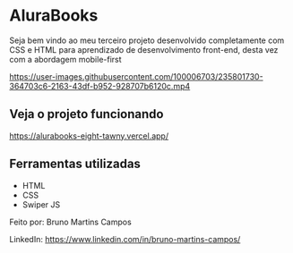 # AluraBooks

Seja bem vindo ao meu terceiro projeto desenvolvido completamente com CSS e HTML para aprendizado de desenvolvimento front-end, desta vez com a abordagem mobile-first

https://user-images.githubusercontent.com/100006703/235801730-364703c6-2163-43df-b952-928707b6120c.mp4


## Veja o projeto funcionando
https://alurabooks-eight-tawny.vercel.app/

## Ferramentas utilizadas
* HTML
* CSS
* Swiper JS

Feito por:
Bruno Martins Campos

LinkedIn: https://www.linkedin.com/in/bruno-martins-campos/
